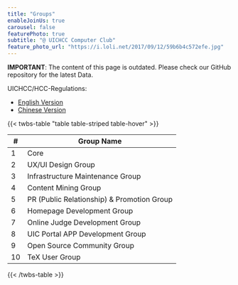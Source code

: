 ```yaml
---
title: "Groups"
enableJoinUs: true
carousel: false
featurePhoto: true
subtitle: "@ UICHCC Computer Club"
feature_photo_url: "https://i.loli.net/2017/09/12/59b6b4c572efe.jpg"
---
```


**IMPORTANT**: The content of this page is outdated. Please check our GitHub repository for the latest Data.

UICHCC/HCC-Regulations:

- [English Version](https://github.com/UICHCC/HCC-Regulations/blob/master/Groups-eng.md)
- [Chinese Version](https://github.com/UICHCC/HCC-Regulations/blob/master/Groups-cmn-Hans.md)

{{< twbs-table "table table-striped table-hover" >}}

| # | Group Name |
|---|------------|
| 1 | Core       |
| 2 | UX/UI Design Group           |
| 3 | Infrastructure Maintenance Group           |
| 4 | Content Mining Group           |
| 5 | PR (Public Relationship) & Promotion Group           |
| 6 | Homepage Development Group           |
| 7 | Online Judge Development Group           |
| 8 | UIC Portal APP Development Group           |
| 9 | Open Source Community Group           |
| 10 | TeX User Group |

{{< /twbs-table >}}